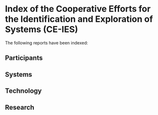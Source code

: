 # Index of the Cooperative Efforts for the Identification and Exploration of Systems (CE-IES)

The following reports have been indexed:

## Participants

## Systems

## Technology

## Research
